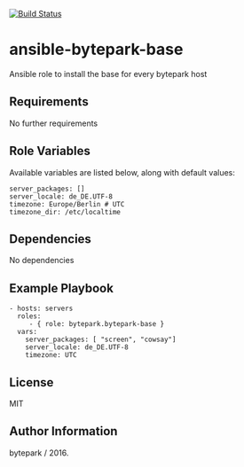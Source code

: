 [![Build Status](https://travis-ci.org/bytepark/ansible-bytepark-base.svg?branch=master)](https://travis-ci.org/bytepark/ansible-bytepark-base)

ansible-bytepark-base
=========

Ansible role to install the base for every bytepark host

Requirements
------------

No further requirements

Role Variables
--------------

Available variables are listed below, along with default values:

	server_packages: []
	server_locale: de_DE.UTF-8
	timezone: Europe/Berlin # UTC
	timezone_dir: /etc/localtime

Dependencies
------------

No dependencies

Example Playbook
----------------

    - hosts: servers
      roles:
         - { role: bytepark.bytepark-base }
      vars:
        server_packages: [ "screen", "cowsay"]
        server_locale: de_DE.UTF-8
        timezone: UTC

License
-------

MIT

Author Information
------------------

bytepark / 2016.